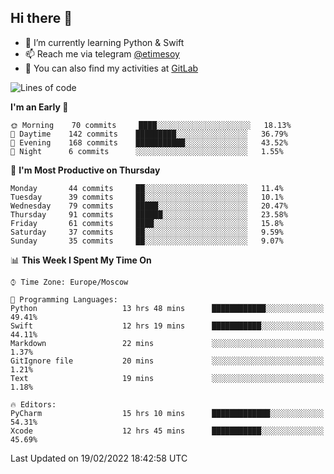 ## Hi there 👋
- 🌱 I’m currently learning Python & Swift
- 📫 Reach me via telegram [@etimesoy](https://t.me/etimesoy/)
- 🦊 You can also find my activities at [GitLab](https://gitlab.com/etimesoy)

<!--START_SECTION:waka-->
![Lines of code](https://img.shields.io/badge/From%20Hello%20World%20I%27ve%20Written-182%20Thousand%20lines%20of%20code-blue)

**I'm an Early 🐤** 

```text
🌞 Morning    70 commits     ████░░░░░░░░░░░░░░░░░░░░░   18.13% 
🌆 Daytime    142 commits    █████████░░░░░░░░░░░░░░░░   36.79% 
🌃 Evening    168 commits    ███████████░░░░░░░░░░░░░░   43.52% 
🌙 Night      6 commits      ░░░░░░░░░░░░░░░░░░░░░░░░░   1.55%

```
📅 **I'm Most Productive on Thursday** 

```text
Monday       44 commits     ██░░░░░░░░░░░░░░░░░░░░░░░   11.4% 
Tuesday      39 commits     ██░░░░░░░░░░░░░░░░░░░░░░░   10.1% 
Wednesday    79 commits     █████░░░░░░░░░░░░░░░░░░░░   20.47% 
Thursday     91 commits     ██████░░░░░░░░░░░░░░░░░░░   23.58% 
Friday       61 commits     ████░░░░░░░░░░░░░░░░░░░░░   15.8% 
Saturday     37 commits     ██░░░░░░░░░░░░░░░░░░░░░░░   9.59% 
Sunday       35 commits     ██░░░░░░░░░░░░░░░░░░░░░░░   9.07%

```


📊 **This Week I Spent My Time On** 

```text
⌚︎ Time Zone: Europe/Moscow

💬 Programming Languages: 
Python                   13 hrs 48 mins      ████████████░░░░░░░░░░░░░   49.41% 
Swift                    12 hrs 19 mins      ███████████░░░░░░░░░░░░░░   44.11% 
Markdown                 22 mins             ░░░░░░░░░░░░░░░░░░░░░░░░░   1.37% 
GitIgnore file           20 mins             ░░░░░░░░░░░░░░░░░░░░░░░░░   1.21% 
Text                     19 mins             ░░░░░░░░░░░░░░░░░░░░░░░░░   1.18%

🔥 Editors: 
PyCharm                  15 hrs 10 mins      █████████████░░░░░░░░░░░░   54.31% 
Xcode                    12 hrs 45 mins      ███████████░░░░░░░░░░░░░░   45.69%

```


 Last Updated on 19/02/2022 18:42:58 UTC
<!--END_SECTION:waka-->
